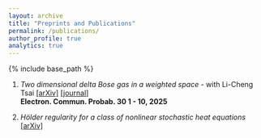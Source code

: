 ```yaml
---
layout: archive
title: "Preprints and Publications"
permalink: /publications/
author_profile: true
analytics: true
---
```


{% include base_path %}

1. *Two dimensional delta Bose gas in a weighted space* - with Li-Cheng Tsai <a href="https://arxiv.org/abs/2410.16550v1/">[arXiv]</a> <a href="https://doi.org/10.1214/25-ECP685">[journal]</a>\
    **Electron. Commun. Probab. 30 1 - 10, 2025**

2. *H&ouml;lder regularity for a class of nonlinear stochastic heat equations* <a href="https://arxiv.org/abs/2501.16261">[arXiv]</a>